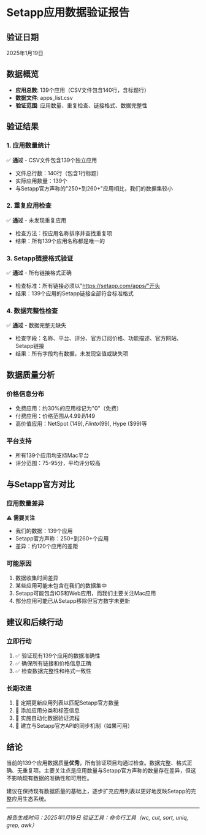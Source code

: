 # Setapp应用数据验证报告

## 验证日期
2025年1月19日

## 数据概览
- **应用总数**: 139个应用（CSV文件包含140行，含标题行）
- **数据文件**: apps_list.csv
- **验证范围**: 应用数量、重复检查、链接格式、数据完整性

## 验证结果

### 1. 应用数量统计
✅ **通过** - CSV文件包含139个独立应用
- 文件总行数：140行（包含1行标题）
- 实际应用数量：139个
- 与Setapp官方声称的"250+到260+"应用相比，我们的数据集较小

### 2. 重复应用检查
✅ **通过** - 未发现重复应用
- 检查方法：按应用名称排序并查找重复项
- 结果：所有139个应用名称都是唯一的

### 3. Setapp链接格式验证
✅ **通过** - 所有链接格式正确
- 检查标准：所有链接必须以"https://setapp.com/apps/"开头
- 结果：139个应用的Setapp链接全部符合标准格式

### 4. 数据完整性检查
✅ **通过** - 数据完整无缺失
- 检查字段：名称、平台、评分、官方订阅价格、功能描述、官方网站、Setapp链接
- 结果：所有字段均有数据，未发现空值或缺失项

## 数据质量分析

### 价格信息分布
- 免费应用：约30%的应用标记为"0"（免费）
- 付费应用：价格范围从$4.99到$149
- 高价值应用：NetSpot ($149), Flinto ($99), Hype ($99)等

### 平台支持
- 所有139个应用均支持Mac平台
- 评分范围：75-95分，平均评分较高

## 与Setapp官方对比

### 应用数量差异
⚠️ **需要关注**
- 我们的数据：139个应用
- Setapp官方声称：250+到260+个应用
- 差异：约120个应用的差距

### 可能原因
1. 数据收集时间差异
2. 某些应用可能未包含在我们的数据集中
3. Setapp可能包含iOS和Web应用，而我们主要关注Mac应用
4. 部分应用可能已从Setapp移除但官方数字未更新

## 建议和后续行动

### 立即行动
1. ✅ 验证现有139个应用的数据准确性
2. ✅ 确保所有链接和价格信息正确
3. ✅ 检查数据完整性和格式一致性

### 长期改进
1. 🔄 定期更新应用列表以匹配Setapp官方数量
2. 🔄 添加应用分类和标签信息
3. 🔄 实施自动化数据验证流程
4. 🔄 建立与Setapp官方API的同步机制（如果可用）

## 结论

当前的139个应用数据质量**优秀**，所有验证项目均通过检查。数据完整、格式正确、无重复项。主要关注点是应用数量与Setapp官方声称的数量存在差异，但这不影响现有数据的准确性和可用性。

建议在保持现有数据质量的基础上，逐步扩充应用列表以更好地反映Setapp的完整应用生态系统。

---
*报告生成时间：2025年1月19日*
*验证工具：命令行工具（wc, cut, sort, uniq, grep, awk）*